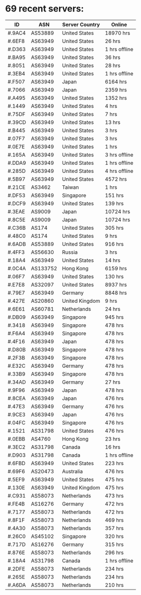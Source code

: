 # 69 recent servers:

| ID | ASN | Server Country | Online |
| ------ | ------ | ------ | ------ |
| #.9AC4 | AS53889 | United States | 18970 hrs |
| #.6EF8 | AS63949 | United States | 26 hrs |
| #.D363 | AS63949 | United States | 1 hrs offline |
| #.BA95 | AS63949 | United States | 36 hrs |
| #.8051 | AS63949 | United States | 28 hrs |
| #.3EB4 | AS63949 | United States | 1 hrs offline |
| #.F507 | AS63949 | Japan | 6164 hrs |
| #.7066 | AS63949 | Japan | 2359 hrs |
| #.A495 | AS63949 | United States | 1352 hrs |
| #.1449 | AS63949 | United States | 4 hrs |
| #.75DF | AS63949 | United States | 7 hrs |
| #.39CD | AS63949 | United States | 13 hrs |
| #.B445 | AS63949 | United States | 3 hrs |
| #.07F7 | AS63949 | United States | 3 hrs |
| #.0E7E | AS63949 | United States | 1 hrs |
| #.165A | AS63949 | United States | 3 hrs offline |
| #.DDA9 | AS63949 | United States | 1 hrs offline |
| #.285D | AS63949 | United States | 4 hrs offline |
| #.5B97 | AS63949 | United States | 4572 hrs |
| #.21CE | AS3462 | Taiwan | 1 hrs |
| #.DF53 | AS63949 | Singapore | 151 hrs |
| #.DCF9 | AS63949 | United States | 139 hrs |
| #.3EAE | AS9009 | Japan | 10724 hrs |
| #.8C5E | AS9009 | Japan | 10724 hrs |
| #.C36B | AS174 | United States | 305 hrs |
| #.48C0 | AS174 | United States | 9 hrs |
| #.6ADB | AS53889 | United States | 916 hrs |
| #.4FF3 | AS56630 | Russia | 3 hrs |
| #.18A4 | AS63949 | United States | 14 hrs |
| #.0C4A | AS133752 | Hong Kong | 6159 hrs |
| #.06F7 | AS63949 | United States | 130 hrs |
| #.E7E8 | AS32097 | United States | 8937 hrs |
| #.79E7 | AS63949 | Germany | 8848 hrs |
| #.427E | AS20860 | United Kingdom | 9 hrs |
| #.6E61 | AS60781 | Netherlands | 24 hrs |
| #.DB09 | AS63949 | Singapore | 945 hrs |
| #.3418 | AS63949 | Singapore | 478 hrs |
| #.F6A4 | AS63949 | Singapore | 478 hrs |
| #.4F16 | AS63949 | Japan | 478 hrs |
| #.D80B | AS63949 | Singapore | 478 hrs |
| #.2F3B | AS63949 | Singapore | 478 hrs |
| #.E32C | AS63949 | Germany | 478 hrs |
| #.33B9 | AS63949 | Singapore | 478 hrs |
| #.34AD | AS63949 | Germany | 27 hrs |
| #.9F96 | AS63949 | Japan | 478 hrs |
| #.8CEA | AS63949 | Japan | 476 hrs |
| #.47E3 | AS63949 | Germany | 476 hrs |
| #.9CE3 | AS63949 | Japan | 476 hrs |
| #.04FC | AS63949 | Singapore | 476 hrs |
| #.1521 | AS31798 | United States | 476 hrs |
| #.0EBB | AS4760 | Hong Kong | 23 hrs |
| #.3EC2 | AS31798 | Canada | 16 hrs |
| #.D903 | AS31798 | Canada | 1 hrs offline |
| #.6FBD | AS63949 | United States | 223 hrs |
| #.69F6 | AS20473 | Australia | 476 hrs |
| #.5EF9 | AS63949 | United States | 475 hrs |
| #.130E | AS63949 | United Kingdom | 475 hrs |
| #.C931 | AS58073 | Netherlands | 473 hrs |
| #.FE4B | AS16276 | Germany | 472 hrs |
| #.7177 | AS58073 | Netherlands | 472 hrs |
| #.8F1F | AS58073 | Netherlands | 469 hrs |
| #.4A30 | AS58073 | Netherlands | 357 hrs |
| #.26C0 | AS45102 | Singapore | 320 hrs |
| #.717D | AS16276 | Germany | 315 hrs |
| #.876E | AS58073 | Netherlands | 296 hrs |
| #.18A4 | AS31798 | Canada | 1 hrs offline |
| #.2DFE | AS58073 | Netherlands | 234 hrs |
| #.265E | AS58073 | Netherlands | 234 hrs |
| #.A6DA | AS58073 | Netherlands | 210 hrs |

